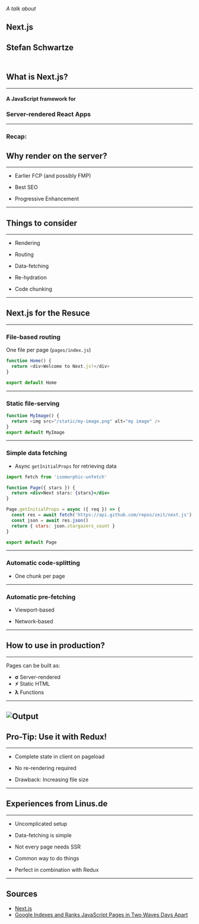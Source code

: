 *A talk about* 
## **Next.js**
Stefan Schwartze<br/><br/>
---

## What is Next.js?
----

#### A JavaScript framework for
### Server-rendered React Apps
----

### Recap:
## Why render on the server?
----

* Earlier FCP (and possibly FMP)
<!-- .element: class="fragment" -->
* Best SEO
<!-- .element: class="fragment" -->
* Progressive Enhancement
<!-- .element: class="fragment" -->
---
 
## Things to consider
----

* Rendering
<!-- .element: class="fragment" -->
* Routing
<!-- .element: class="fragment" -->
* Data-fetching
<!-- .element: class="fragment" -->  
* Re-hydration
<!-- .element: class="fragment" -->
* Code chunking
<!-- .element: class="fragment" -->
---

## Next.js for the Resuce
----

### File-based routing

One file per page (`pages/index.js`)
```js
function Home() {
  return <div>Welcome to Next.js!</div>
}

export default Home
```
----

### Static file-serving

```js
function MyImage() {
  return <img src="/static/my-image.png" alt="my image" />
}
export default MyImage
```
----

### Simple data fetching

* Async `getInitialProps` for retrieving data

```jsx
import fetch from 'isomorphic-unfetch'

function Page({ stars }) {
  return <div>Next stars: {stars}</div>
}

Page.getInitialProps = async ({ req }) => {
  const res = await fetch('https://api.github.com/repos/zeit/next.js')
  const json = await res.json()
  return { stars: json.stargazers_count }
}

export default Page
```
----

### Automatic code-splitting

* One chunk per page
<!-- .element: class="fragment" -->
----

### Automatic pre-fetching

* Viewport-based
<!-- .element: class="fragment" -->
* Network-based
<!-- .element: class="fragment" -->
----

## How to use in production?
----

Pages can be built as:
* **σ** Server-rendered
* **⚡** Static HTML
* **λ** Functions
---

![Output](https://nextjs.org/static/blog/next-9/build-types.png)
---

## Pro-Tip: Use it with Redux!
----
* Complete state in client on pageload
<!-- .element: class="fragment" -->
* No re-rendering required
<!-- .element: class="fragment" -->
* Drawback: Increasing file size
<!-- .element: class="fragment" -->
---

## Experiences from Linus.de
----

* Uncomplicated setup
<!-- .element: class="fragment" -->
* Data-fetching is simple
<!-- .element: class="fragment" -->
* Not every page needs SSR
<!-- .element: class="fragment" -->
* Common way to do things
<!-- .element: class="fragment" -->
* Perfect in combination with Redux
<!-- .element: class="fragment" -->
---


## Sources

* [Next.js](https://nextjs.org)
* [Google Indexes and Ranks JavaScript Pages in Two Waves Days Apart](http://www.thesempost.com/google-indexes-ranks-javascript-pages-two-waves-days-apart/)